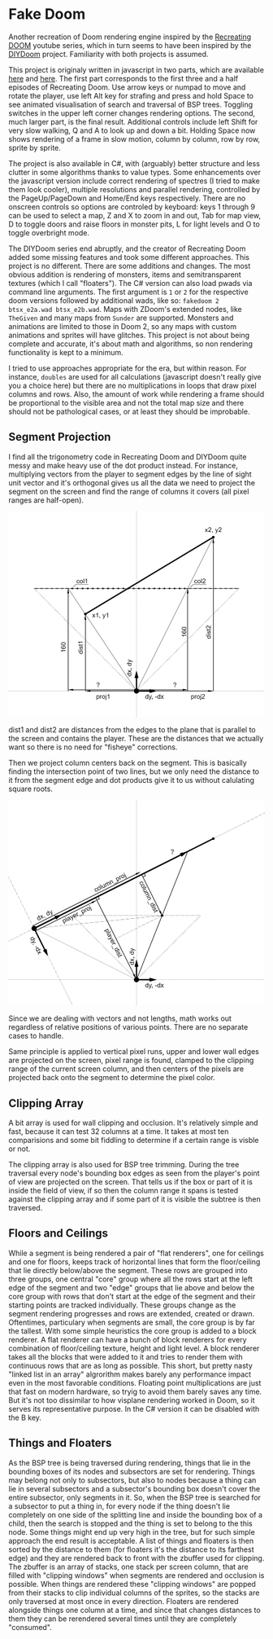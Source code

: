 # Fake Doom

Another recreation of Doom rendering engine inspired by the [Recreating DOOM](https://www.youtube.com/watch?v=KdYTvqZmyBk&list=PLi77irUVkDasNAYQPr3N8nVcJLQAlANva) youtube series, which in turn seems to have been inspired by the [DIYDoom](https://github.com/amroibrahim/DIYDoom) project. Familiarity with both projects is assumed. 

This project is originaly written in javascript in two parts, which are available [here](https://kfdf.github.io/fake-doom/js/2d.html) and [here](https://kfdf.github.io/fake-doom/js/3d.html). The first part corresponds to the first three and a half episodes of Recreating Doom. Use arrow keys or numpad to move and rotate the player, use left Alt key for strafing and press and hold Space to see animated visualisation of search and traversal of BSP trees. Toggling switches in the upper left corner changes rendering options. The second, much larger part, is the final result. Additional controls include left Shift for very slow walking, Q and A to look up and down a bit. Holding Space now shows rendering of a frame in slow motion, column by column, row by row, sprite by sprite. 

The project is also available in C#, with (arguably) better structure and less clutter in some algorithms thanks to value types. Some enhancements over the javascript version include correct rendering of spectres (I tried to make them look cooler), multiple resolutions and parallel rendering, controlled by the PageUp/PageDown and Home/End keys respectively. There are no onscreen controls so options are controled by keyboard: keys 1 through 9 can be used to select a map, Z and X to zoom in and out, Tab for map view, D to toggle doors and raise floors in monster pits, L for light levels and O to toggle overbright mode.
 
The DIYDoom series end abruptly, and the creator of Recreating Doom added some missing features and took some different approaches. This project is no different. There are some additions and changes. The most obvious addition is rendering of monsters, items and semitransparent textures (which I call "floaters"). The C# version can also load pwads via command line arguments. The first argument is `1` or `2` for the respective doom versions followed by additional wads, like so: `fakedoom 2 btsx_e2a.wad btsx_e2b.wad`. Maps with ZDoom's extended nodes, like `TheGiven` and many maps from `Sunder` are supported. Monsters and animations are limited to those in Doom 2, so any maps with custom animations and sprites will have glitches. This project is not about being complete and accurate, it's about math and algorithms, so non rendering functionality is kept to a minimum.

I tried to use approaches appropriate for the era, but within reason. For instance, `doubles` are used for all calculations (javascript doesn't really give you a choice here) but there are no multiplications in loops that draw pixel columns and rows. Also, the amount of work while rendering a frame should be proportional to the visible area and not the total map size and there should not be pathological cases, or at least they should be improbable.

## Segment Projection

I find all the trigonometry code in Recreating Doom and DIYDoom quite messy and make heavy use of the dot product instead. For instance, multiplying vectors from the player to segment edges by the line of sight unit vector and it's orthogonal gives us all the data we need to project the segment on the screen and find the range of columns it covers (all pixel ranges are half-open).

![project line segment edges](plots/edges_to_screen.png)

dist1 and dist2 are distances from the edges to the plane that is parallel to the screen and contains the player. These are the distances that we actually want so there is no need for "fisheye" corrections. 

Then we project column centers back on the segment. This is basically finding the intersection point of two lines, but we only need the distance to it from the segment edge and dot products give it to us without calulating square roots.

![project segment](plots/column_to_segment.png)

Since we are dealing with vectors and not lengths, math works out regardless of relative positions of various points. There are no separate cases to handle.

Same principle is applied to vertical pixel runs, upper and lower wall edges are projected on the screen, pixel range is found, clamped to the clipping range of the current screen column, and then centers of the pixels are projected back onto the segment to determine the pixel color.

## Clipping Array

A bit array is used for wall clipping and occlusion. It's relatively simple and fast, because it can test 32 columns at a time. It takes at most ten comparisions and some bit fiddling to determine if a certain range is visble or not. 

The clipping array is also used for BSP tree trimming. During the tree traversal every node's bounding box edges as seen from the player's point of view are projected on the screen. That tells us if the box or part of it is inside the field of view, if so then the column range it spans is tested against the clipping array and if some part of it is visible the subtree is then traversed.

## Floors and Ceilings

While a segment is being rendered a pair of "flat renderers", one for ceilings and one for floors, keeps track of horizontal lines that form the floor/ceiling that lie directly below/above the segment. These rows are grouped into three groups, one central "core" group where all the rows start at the left edge of the segment and two "edge" groups that lie above and below the core group with rows that don't start at the edge of the segment and their starting points are tracked individually. These groups change as the segment rendering progresses and rows are extended, created or drawn. Oftentimes, particulary when segments are small, the core group is by far the tallest. With some simple heuristics the core group is added to a block renderer. A flat renderer can have a bunch of block renderers for every combination of floor/ceiling texture, height and light level. A block renderer takes all the blocks that were added to it and tries to render them with continuous rows that are as long as possible. This short, but pretty nasty "linked list in an array" algrorithm makes barely any performance impact even in the most favorable conditions. Floating point multiplications are just that fast on modern hardware, so tryig to avoid them barely saves any time. But it's not too dissimilar to how visplane rendering worked in Doom, so it serves its representative purpose. In the C# version it can be disabled with the B key.

## Things and Floaters

As the BSP tree is being traversed during rendering, things that lie in the bounding boxes of its nodes and subsectors are set for rendering. Things may belong not only to subsectors, but also to nodes because a thing can lie in several subsectors and a subsector's bounding box doesn't cover the entire subsector, only segments in it. So, when the BSP tree is searched for a subsector to put a thing in, for every node if the thing doesn't lie completely on one side of the splitting line and inside the bounding box of a child, then the search is stopped and the thing is set to belong to the this node. Some things might end up very high in the tree, but for such simple approach the end result is acceptable.
A list of things and floaters is then sorted by the distance to them (for floaters it's the distance to its farthest edge) and they are rendered back to front with the zbuffer used for clipping. The zbuffer is an array of stacks, one stack per screen column, that are filled with "clipping windows" when segments are rendered and occlusion is possible. When things are rendered these "clipping windows" are popped from their stacks to clip individual columns of the sprites, so the stacks are only traversed at most once in every direction. Floaters are rendered alongside things one column at a time, and since that changes distances to them they can be rerendered several times until they are completely "consumed".
